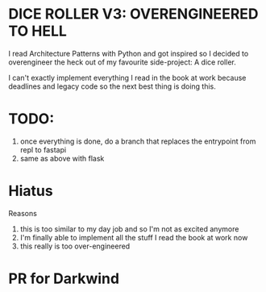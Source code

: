 # DICE ROLLER V3: OVERENGINEERED TO HELL

I read Architecture Patterns with Python and got inspired so I decided to overengineer the heck out of my favourite side-project: A dice roller.

I can't exactly implement everything I read in the book at work because deadlines and legacy code so the next best thing is doing this.

# TODO:

1. once everything is done, do a branch that replaces the entrypoint from repl to fastapi
2. same as above with flask

# Hiatus

Reasons

1. this is too similar to my day job and so I'm not as excited anymore
2. I'm finally able to implement all the stuff I read the book at work now
3. this really is too over-engineered

# PR for Darkwind
